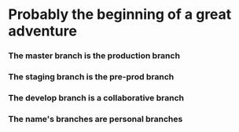 # Probably the beginning of a great adventure

### The master branch is the production branch

### The staging branch is the pre-prod branch

### The develop branch is a collaborative branch

### The name's branches are personal branches